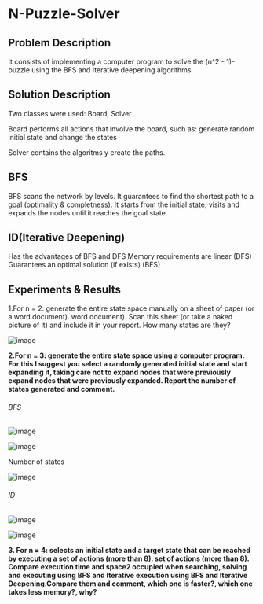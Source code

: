# N-Puzzle-Solver

## Problem Description

It consists of implementing a computer program to solve the (n^2 - 1)-puzzle using the BFS and Iterative deepening algorithms.

## Solution Description

Two classes were used: Board, Solver

Board performs all actions that involve the board, such as: generate random initial state and change the states

Solver contains the algoritms y create the paths.

## BFS
BFS scans the network by levels. It guarantees to find the shortest path to a goal (optimality & completness).
It starts from the initial state, visits and expands the nodes until it reaches the goal state. 

## ID(Iterative Deepening)
Has the advantages of BFS and DFS 
Memory requirements are linear (DFS) Guarantees an optimal solution (if exists) (BFS)

## Experiments & Results
1.For n = 2: generate the entire state space manually on a sheet of paper (or a word document).
word document). Scan this sheet (or take a naked picture of it) and include it in your report. How many states are they?

![image](https://user-images.githubusercontent.com/58644744/132279530-5967ea99-c14e-4ce6-8df3-64574bbb3c34.jpeg)

**2.For n = 3: generate the entire state space using a computer program. For this I suggest you
select a randomly generated initial state and start expanding it, taking care not to expand nodes that were previously
expand nodes that were previously expanded. Report the number of states generated and comment.**

###### BFS
![image](https://user-images.githubusercontent.com/72448046/132274702-1b253312-c2a7-4dd6-9110-41ce22faf492.png)

![image](https://user-images.githubusercontent.com/72448046/132274737-90b90d50-6248-423f-89cf-66a8ebd1ce0b.png)



Number of states

![image](https://user-images.githubusercontent.com/72448046/132274767-b05ac3a7-1419-4142-be27-3ca1074c7b32.png)


###### ID

![image](https://user-images.githubusercontent.com/72448046/132274809-71bb216e-c990-473e-afb8-f33e4cfca302.png)

![image](https://user-images.githubusercontent.com/72448046/132274816-53b5a7e1-d47c-4ed1-9f18-d9676395b1e9.png)

**3. For n = 4: selects an initial state and a target state that can be reached by executing a set of actions (more than 8).
set of actions (more than 8). Compare execution time and space2 occupied when searching, solving and executing using BFS and Iterative
execution using BFS and Iterative Deepening.Compare them and comment, which one is faster?, which one takes less memory?, why?**







